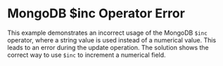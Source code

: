 # MongoDB $inc Operator Error
This example demonstrates an incorrect usage of the MongoDB `$inc` operator, where a string value is used instead of a numerical value. This leads to an error during the update operation.
The solution shows the correct way to use `$inc` to increment a numerical field.
